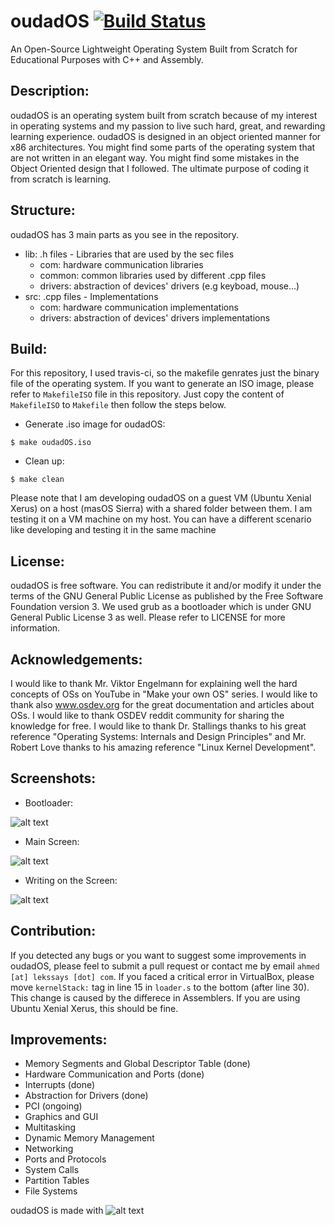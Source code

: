 # oudadOS [![Build Status](https://travis-ci.org/Lekssays/oudadOS.svg?branch=master)](https://travis-ci.org/Lekssays/oudadOS)
An Open-Source Lightweight Operating System Built from Scratch for Educational Purposes with C++ and Assembly. 

## Description:
oudadOS is an operating system built from scratch because of my interest in operating systems and my passion to live such hard, great, and rewarding learning experience. oudadOS is designed in an object oriented manner for x86 architectures. You might find some parts of the operating system that are not written in an elegant way. You might find some mistakes in the Object Oriented design that I followed. The ultimate purpose of coding it from scratch is learning.

## Structure:
oudadOS has 3 main parts as you see in the repository. 
- lib: .h files - Libraries that are used by the sec files
  - com: hardware communication libraries
  - common: common libraries used by different .cpp files
  - drivers: abstraction of devices' drivers (e.g keyboad, mouse...)
- src: .cpp files - Implementations
  - com: hardware communication implementations
  - drivers: abstraction of devices' drivers implementations

## Build:

For this repository, I used travis-ci, so the makefile genrates just the binary file of the operating system.
If you want to generate an ISO image, please refer to ```MakefileISO``` file in this repository. Just copy the content of ```MakefileISO``` to ```Makefile``` then follow the steps below.

- Generate .iso image for oudadOS:
```
$ make oudadOS.iso
```
- Clean up:
```
$ make clean
```
Please note that I am developing oudadOS on a guest VM (Ubuntu Xenial Xerus) on a host (masOS Sierra) with a shared folder between them. I am testing it on a VM machine on my host. You can have a different scenario like developing and testing it in the same machine

## License: 
oudadOS is free software. You can redistribute it and/or modify it under the terms of the GNU General Public License as published by the Free Software Foundation version 3. We used grub as a bootloader which is under GNU General Public License 3 as well. Please refer to LICENSE for more information.

## Acknowledgements: 
I would like to thank Mr. Viktor Engelmann for explaining well the hard concepts of OSs on YouTube in "Make your own OS" series. I would like to thank also www.osdev.org for the great documentation and articles about OSs. I would like to thank OSDEV reddit community for sharing the knowledge for free. I would like to thank Dr. Stallings thanks to his great reference "Operating Systems: Internals and Design Principles" and Mr. Robert Love thanks to his amazing reference "Linux Kernel Development".

## Screenshots:
- Bootloader:

![alt text](http://i.imgur.com/F33GqR0.png "Bootloader")

- Main Screen:

![alt text](http://i.imgur.com/C3oCnjy.png "Main Screen")

- Writing on the Screen:

![alt text](http://i.imgur.com/1J5Svws.png "Writing on the Screen")

## Contribution:
If you detected any bugs or you want to suggest some improvements in oudadOS, please feel to submit a pull request or contact me by email ```ahmed [at] lekssays [dot] com```. If you faced a critical error in VirtualBox, please move ```kernelStack:``` tag in line 15 in ```loader.s``` to the bottom (after line 30). This change is caused by the differece in Assemblers. If you are using Ubuntu Xenial Xerus, this should be fine.

## Improvements:
- Memory Segments and Global Descriptor Table (done)
- Hardware Communication and Ports (done)
- Interrupts (done)
- Abstraction for Drivers (done)
- PCI (ongoing)
- Graphics and GUI
- Multitasking
- Dynamic Memory Management
- Networking
- Ports and Protocols
- System Calls
- Partition Tables
- File Systems

oudadOS is made with ![alt text](https://cdn0.iconfinder.com/data/icons/small-n-flat/24/678087-heart-16.png "Made with Love")
